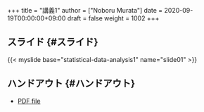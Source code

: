 +++
title = "講義1"
author = ["Noboru Murata"]
date = 2020-09-19T00:00:00+09:00
draft = false
weight = 1002
+++

## スライド {#スライド}

{{< myslide base="statistical-data-analysis1" name="slide01" >}}


## ハンドアウト {#ハンドアウト}

-   [PDF file](https://noboru-murata.github.io/statistical-data-analysis1/pdfs/slide01.pdf)